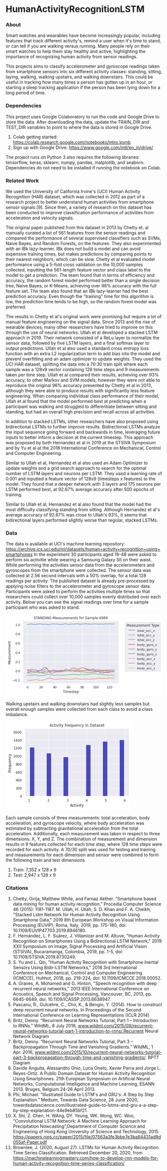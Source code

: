 # HumanActivityRecognitionLSTM

### About
 
Smart watches and wearables have become increasingly popular, including features that track different activity's, remind a user when it's time to stand, or can tell if you are walking versus running. Many people rely on their smart watches to help them stay healthy and active, highlighting the importance of recognizing human activity from sensor readings.

This projects aims to classify accelerometer and gyroscope readings taken from smartphone sensors into six different activity classes: standing, sitting, laying, walking, walking upstairs, and walking downstairs. This could be useful in tracking how many times a person has gotten up in an hour, or starting a sleep tracking application if the person has been lying down for a long period of time.

### Dependencies

This project uses Google Colaboratory to run the code and Google Drive to store the data. After downloading the data, update the TRAIN_DIR and TEST_DIR variables to point to where the data is stored in Google Drive.

1. Colab getting started: https://colab.research.google.com/notebooks/intro.ipynb
2. Sign up with Google Drive: https://www.google.com/intl/en_in/drive/

The project runs on Python 3 also requires the following libraries: tensorflow, keras, sklearn, numpy, pandas, matplotlib, and seaborn. Dependencies do not need to be installed if running the notebook on Colab.

### Related Work

We used the University of California Irvine's (UCI) Human Activity Recognition (HAR) dataset, which was collected in 2012 as part of a research project to better understand human activities from smartphone sensor signals [9]. Since then, a variety of research on this dataset has been conducted to improve classification performance of activities from acceleration and velocity signals.

The original paper published from this dataset in 2013 by Chetty et. al manually curated a list of 561 features from the sensor readings and compared the performance of several supervised classifiers such as SVMs, Naive Bayes, and Random Forests, on the features. They also experimented with an IBk lazy-learner. IBk does not build a model and can avoid expensive training times, but makes predictions by comparing points to their nearest neighbors, which can be slow. Chetty et al evaluated model performance using a 5-fold cross validation on the 10,000 samples collected, inputting the 561-length feature vector and class label to the model to get a prediction. The team found that in terms of efficiency and accuracy, the random forest model performed better than a single decision tree, Naive Bayes, or K-Means, achieving over 96% accuracy with the full feature set. The team also found that an IBk lazy-learner had the best prediction accuracy. Even though the "training" time for this algorithm is low, the prediction time tends to be high, so the random forest model was preferred.

The results in Chetty et al's original work were promising but require a lot of manual feature engineering on the signal data. Since 2013 and the rise of wearable devices, many other researchers have tried to improve on this through the use of neural networks. Ullah et al developed a stacked LSTM approach in 2019. Their network consisted of a ReLu layer to normalize the sensor data, followed by five LSTM layers, and a final softmax layer to output predictions. Ullah et al also used a standard cross entropy loss function with an extra L2 regularization term to add bias into the model and prevent overfitting and an adam optimizer to update weights. They used the UCI HAR dataset, splitting the data into a 70:30 train split where each sample was a 128x9 vector containing 128 time steps and 9 measurements taken per time step. Ullah et al compared their results, achieving over 93% accuracy, to other Markov and SVM models; however they were not able to reproduce the original 96% accuracy presented by Chetty et al in 2013, although they were able to produce results with significantly less feature engineering. When comparing individual class performance of their model, Ullah et al found that the model performed best at predicting when a participant was walking and struggled to differentiate between sitting and standing, but had an overall high precision and recall across all activities.

In addition to stacked LSTMs, other researchers have also proposed using bidirectional LSTMs to further improve results. Bidirectional LSTMs analyze the input sequence going forward and backwards in time, leveraging future inputs to better inform a decision at the current timestep. This approach was proposed by both Hernandez et al in 2019 at the STSIVA Symposium and by Yu et al at the 2018 International Conference on Mechanical, Control and Computer Engineering.

Similar to Ullah et al, Hernandez et al also used an Adam Optimizer to update weights and a grid search approach to search for the optimal number of LSTM layers and neurons per LSTM. They used a learning rate of 0.001 and inputted a feature vector of 128x9 (timesteps x features) to the model. They found that a deeper network with 3 layers and 175 neurons per LSTM performed best, at 92.67% average accuracy after 500 epochs of training.

Similar to Ullah et al, Hernandez et al also found that the model had the most difficulty classifying standing from sitting. Although Hernandez et al's average accuracy of 92.67% was close to Ullah's 93%, it seems that bidirectional layers performed slightly worse than regular, stacked LSTMs.

### Data

The data is available at UCI's machine learning repository: https://archive.ics.uci.edu/ml/datasets/human+activity+recognition+using+smartphones
In the experiment 30 participants aged 19-48 were asked to perform six activitie while wearing a Samsung Galaxy SII on their waist. While performing the activities sensor data from the accelerometers and gyroscopes from the smartphone were collected. The sensor data was collected at 2.56 second intervals with a 50% overlap, for a total 128 readings per activity.  The published dataset is already pre-processed by applying noise filters to the accelerometer and gyroscope sensor data. Participants were asked to perform the activities multiple times so that researchers could collect over 10,000 samples evenly distributed over each activity. Below you can see the signal readings over time for a sample participant who was asked to stand.

![Sample Reading Visualization](/figures/sample_reading_standing_participant.png)

Walking upstairs and walking downstairs had slightly less samples but overall enough samples were collected from each class to avoid a class imbalance.

![Activity Distribution](/figures/activity_distribution.png)

Each sample consists of three measurements: total acceleration, body acceleration, and gyroscope velocity, where body acceleration was estimated by subtracting gravitational acceleration from the total acceleration. Additionally, each measurement was taken in respect to three dimensions: X, Y, and Z. The combination of measurement and dimension results in 9 features collected for each time step, where 128 time steps were recorded for each activity. A 70/30 split was used for testing and training and measurements for each dimension and sensor were combined to form the following train and test dimensions

1. Train: 7,352 x 128 x 9
2. Test: 2,947 x 128 x 9

### Citations

1. Chetty, Girija, Matthew White, and Farnaz Akther. "Smartphone based data mining for human activity recognition." Procedia Computer Science 46 (2015): 1181-1187.
M. Ullah, H. Ullah, S. D. Khan and F. A. Cheikh, "Stacked Lstm Network for Human Activity Recognition Using Smartphone Data," 2019 8th European Workshop on Visual Information Processing (EUVIP), Roma, Italy, 2019, pp. 175-180, doi: 10.1109/EUVIP47703.2019.8946180.
2. F. Hernández, L. F. Suárez, J. Villamizar and M. Altuve, "Human Activity Recognition on Smartphones Using a Bidirectional LSTM Network," 2019 XXII Symposium on Image, Signal Processing and Artificial Vision (STSIVA), Bucaramanga, Colombia, 2019, pp. 1-5, doi: 10.1109/STSIVA.2019.8730249.
3. S. Yu and L. Qin, "Human Activity Recognition with Smartphone Inertial Sensors Using Bidir-LSTM Networks," 2018 3rd International Conference on Mechanical, Control and Computer Engineering (ICMCCE), Huhhot, 2018, pp. 219-224, doi: 10.1109/ICMCCE.2018.00052.
4. A. Graves, A. Mohamed and G. Hinton, "Speech recognition with deep recurrent neural networks," 2013 IEEE International Conference on Acoustics, Speech and Signal Processing, Vancouver, BC, 2013, pp. 6645-6649, doi: 10.1109/ICASSP.2013.6638947.
5. Pascanu, R., Gulcehre, C., Cho, K., & Bengio, Y. (2014). How to construct deep recurrent neural networks. In Proceedings of the Second International Conference on Learning Representations (ICLR 2014)
5. Britz, Denny. “Recurrent Neural Networks Tutorial, Part 1 – Introduction to RNNs.” WildML, 8 July 2016, www.wildml.com/2015/09/recurrent-neural-networks-tutorial-part-1-introduction-to-rnns/.Recurrent Neural Network Diagram
6. Britz, Denny. “Recurrent Neural Networks Tutorial, Part 3 – Backpropagation Through Time and Vanishing Gradients.” WildML, 1 Apr. 2016, www.wildml.com/2015/10/recurrent-neural-networks-tutorial-part-3-backpropagation-through-time-and-vanishing-gradients/. BPTT Diagram
7. Davide Anguita, Alessandro Ghio, Luca Oneto, Xavier Parra and Jorge L. Reyes-Ortiz. A Public Domain Dataset for Human Activity Recognition Using Smartphones. 21th European Symposium on Artificial Neural Networks, Computational Intelligence and Machine Learning, ESANN 2013. Bruges, Belgium 24-26 April 2013.
8. Phi, Michael. “Illustrated Guide to LSTM's and GRU's: A Step by Step Explanation.” Medium, Towards Data Science, 28 June 2020, towardsdatascience.com/illustrated-guide-to-lstms-and-gru-s-a-step-by-step-explanation-44e9eb85bf21. 
9. X. Shi, Z. Chen, H. WAng, DY. Yeung, WK. Wong, WC. Woo, “Convolutional LSTM Network: A Machine Learning Approach for Precipitation Nowcasting”,Department of Computer Science and Engineering of Hong Kong University of Science and Technology, 2015 https://papers.nips.cc/paper/2015/file/07563a3fe3bbe7e3ba84431ad9d055af-Paper.pdf
10. Brownlee, J. (2020, August 27). LSTMs for Human Activity Recognition Time Series Classification. Retrieved December 20, 2020, from https://machinelearningmastery.com/how-to-develop-rnn-models-for-human-activity-recognition-time-series-classification/

